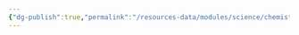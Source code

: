 ```yaml
---
{"dg-publish":true,"permalink":"/resources-data/modules/science/chemistry/chemical-formula-and-chemical-name-of-compounds/"}
---
```


